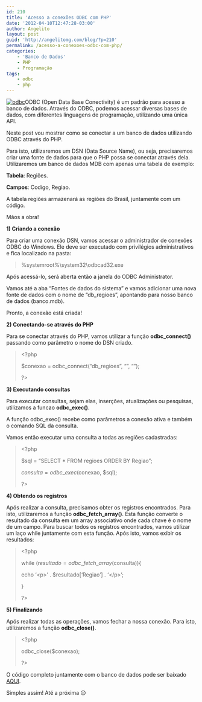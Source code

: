 ```yaml
---
id: 210
title: 'Acesso a conexões ODBC com PHP'
date: '2012-04-10T12:47:28-03:00'
author: Angelito
layout: post
guid: 'http://angelitomg.com/blog/?p=210'
permalink: /acesso-a-conexoes-odbc-com-php/
categories:
    - 'Banco de Dados'
    - PHP
    - Programação
tags:
    - odbc
    - php
---
```


[![](http://angelitomg.com/blog/wp-content/uploads/2012/04/odbc.gif "odbc")](http://angelitomg.com/blog/wp-content/uploads/2012/04/odbc.gif)ODBC (Open Data Base Conectivity) é um padrão para acesso a banco de dados. Através do ODBC, podemos acessar diversas bases de dados, com diferentes linguagens de programação, utilizando uma única API.

Neste post vou mostrar como se conectar a um banco de dados utilizando ODBC através do PHP.

Para isto, utilizaremos um DSN (Data Source Name), ou seja, precisaremos criar uma fonte de dados para que o PHP possa se conectar através dela. Utilizaremos um banco de dados MDB com apenas uma tabela de exemplo:

**Tabela**: Regiões.

**Campos**: Codigo, Regiao.

A tabela regiões armazenará as regiões do Brasil, juntamente com um código.

Mãos a obra!

**1) Criando a conexão**

Para criar uma conexão DSN, vamos acessar o administrador de conexões ODBC do Windows. Ele deve ser executado com privilégios administrativos e fica localizado na pasta:

> %systemroot%\\system32\\odbcad32.exe

Após acessá-lo, será aberta então a janela do ODBC Administrator.

Vamos até a aba “Fontes de dados do sistema” e vamos adicionar uma nova fonte de dados com o nome de “db\_regioes”, apontando para nosso banco de dados (banco.mdb).

Pronto, a conexão está criada!

**2) Conectando-se através do PHP**

Para se conectar através do PHP, vamos utilizar a função **odbc\_connect()** passando como parâmetro o nome do DSN criado.

> &lt;?php
> 
> $conexao = odbc\_connect(“db\_regioes”, “”, “”);
> 
> ?&gt;

**3) Executando consultas**

Para executar consultas, sejam elas, inserções, atualizações ou pesquisas, utilizamos a funcao **odbc\_exec()**.

A função odbc\_exec() recebe como parâmetros a conexão ativa e também o comando SQL da consulta.

Vamos então executar uma consulta a todas as regiões cadastradas:

> &lt;?php
> 
> $sql = “SELECT \* FROM regioes ORDER BY Regiao”;
> 
> $consulta = odbc\_exec($conexao, $sql);
> 
> ?&gt;

**4) Obtendo os registros**

Após realizar a consulta, precisamos obter os registros encontrados. Para isto, utilizaremos a função **odbc\_fetch\_array()**. Esta função converte o resultado da consulta em um array associativo onde cada chave é o nome de um campo. Para buscar todos os registros encontrados, vamos utilizar um laço while juntamente com esta função. Após isto, vamos exibir os resultados:

> &lt;?php
> 
> while ($resultado = odbc\_fetch\_array($consulta)){
> 
> echo ‘&lt;p&gt;’ . $resultado\[‘Regiao’\] . ‘&lt;/p&gt;’;
> 
> }
> 
> ?&gt;

**5) Finalizando**

Após realizar todas as operações, vamos fechar a nossa conexão. Para isto, utilizaremos a função **odbc\_close()**.

> &lt;?php
> 
> odbc\_close($conexao);
> 
> ?&gt;

O código completo juntamente com o banco de dados pode ser baixado [AQUI](https://angelitomg.com/downloads/php_odbc.zip).

Simples assim! Até a próxima 😉